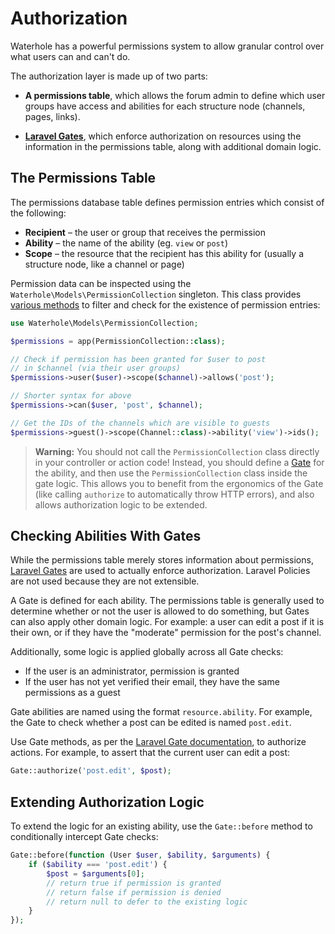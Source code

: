 # Authorization

Waterhole has a powerful permissions system to allow granular control over what users can and can't do.

The authorization layer is made up of two parts:

-   **A permissions table**, which allows the forum admin to define which user groups have access and abilities for each structure node (channels, pages, links).

-   **[Laravel Gates](https://laravel.com/docs/10.x/authorization#gates)**, which enforce authorization on resources using the information in the permissions table, along with additional domain logic.

## The Permissions Table

The permissions database table defines permission entries which consist of the following:

-   **Recipient** – the user or group that receives the permission
-   **Ability** – the name of the ability (eg. `view` or `post`)
-   **Scope** – the resource that the recipient has this ability for (usually a structure node, like a channel or page)

Permission data can be inspected using the `Waterhole\Models\PermissionCollection` singleton. This class provides [various methods](https://waterhole.dev/docs/reference/Waterhole/Models/PermissionCollection.html) to filter and check for the existence of permission entries:

```php
use Waterhole\Models\PermissionCollection;

$permissions = app(PermissionCollection::class);

// Check if permission has been granted for $user to post
// in $channel (via their user groups)
$permissions->user($user)->scope($channel)->allows('post');

// Shorter syntax for above
$permissions->can($user, 'post', $channel);

// Get the IDs of the channels which are visible to guests
$permissions->guest()->scope(Channel::class)->ability('view')->ids();
```

> **Warning:** You should not call the `PermissionCollection` class directly in your controller or action code! Instead, you should define a [Gate](#extending-authorization-logic) for the ability, and then use the `PermissionCollection` class inside the gate logic. This allows you to benefit from the ergonomics of the Gate (like calling `authorize` to automatically throw HTTP errors), and also allows authorization logic to be extended.

## Checking Abilities With Gates

While the permissions table merely stores information about permissions, [Laravel Gates](https://laravel.com/docs/10.x/authorization#gates) are used to actually enforce authorization. Laravel Policies are not used because they are not extensible.

A Gate is defined for each ability. The permissions table is generally used to determine whether or not the user is allowed to do something, but Gates can also apply other domain logic. For example: a user can edit a post if it is their own, or if they have the "moderate" permission for the post's channel.

Additionally, some logic is applied globally across all Gate checks:

-   If the user is an administrator, permission is granted
-   If the user has not yet verified their email, they have the same permissions as a guest

Gate abilities are named using the format `resource.ability`. For example, the Gate to check whether a post can be edited is named `post.edit`.

Use Gate methods, as per the [Laravel Gate documentation](https://laravel.com/docs/10.x/authorization#authorizing-actions-via-gates), to authorize actions. For example, to assert that the current user can edit a post:

```php
Gate::authorize('post.edit', $post);
```

## Extending Authorization Logic

To extend the logic for an existing ability, use the `Gate::before` method to conditionally intercept Gate checks:

```php
Gate::before(function (User $user, $ability, $arguments) {
    if ($ability === 'post.edit') {
        $post = $arguments[0];
        // return true if permission is granted
        // return false if permission is denied
        // return null to defer to the existing logic
    }
});
```
